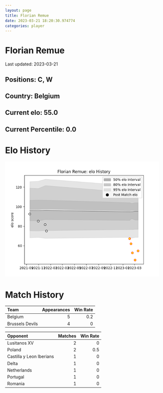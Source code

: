 ```yaml
---  
layout: page  
title: Florian Remue  
date: 2023-03-21 18:20:30.974774  
categories: player  
---
```

# Florian Remue


Last updated: 2023-03-21
## Positions: C, W

## Country: Belgium

## Current elo: 55.0

## Current Percentile: 0.0

# Elo History


![elo history](history_FlorianRemue.png)
# Match History


| Team            |   Appearances |   Win Rate |
|:----------------|--------------:|-----------:|
| Belgium         |             5 |        0.2 |
| Brussels Devils |             4 |        0   |

| Opponent                 |   Matches |   Win Rate |
|:-------------------------|----------:|-----------:|
| Lusitanos XV             |         2 |        0   |
| Poland                   |         2 |        0.5 |
| Castilla y Leon Iberians |         1 |        0   |
| Delta                    |         1 |        0   |
| Netherlands              |         1 |        0   |
| Portugal                 |         1 |        0   |
| Romania                  |         1 |        0   |